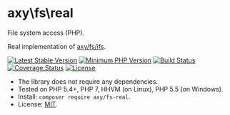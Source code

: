 # axy\fs\real

File system access (PHP).

Real implementation of [axy/fs/ifs](https://github.com/axypro/fs-ifs).

[![Latest Stable Version](https://img.shields.io/packagist/v/axy/fs-real.svg?style=flat-square)](https://packagist.org/packages/axy/fs-real)
[![Minimum PHP Version](https://img.shields.io/badge/php-%3E%3D%205.4-8892BF.svg?style=flat-square)](https://php.net/)
[![Build Status](https://img.shields.io/travis/axypro/fs-real/master.svg?style=flat-square)](https://travis-ci.org/axypro/fs-real)
[![Coverage Status](https://coveralls.io/repos/axypro/fs-real/badge.svg?branch=master&service=github)](https://coveralls.io/github/axypro/fs-real?branch=master)
[![License](https://poser.pugx.org/axy/fs-real/license)](LICENSE)

* The library does not require any dependencies.
* Tested on PHP 5.4+, PHP 7, HHVM (on Linux), PHP 5.5 (on Windows).
* Install: `composer require axy/fs-real`.
* License: [MIT](LICENSE).
